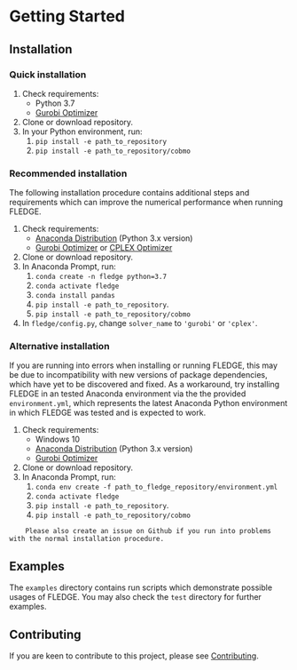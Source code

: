# Getting Started

## Installation

### Quick installation

1. Check requirements:
    - Python 3.7
    - [Gurobi Optimizer](http://www.gurobi.com/)
2. Clone or download repository.
3. In your Python environment, run:
    1. `pip install -e path_to_repository`
    2. `pip install -e path_to_repository/cobmo`

### Recommended installation

The following installation procedure contains additional steps and requirements which can improve the numerical performance when running FLEDGE.

1. Check requirements:
    - [Anaconda Distribution](https://www.anaconda.com/distribution/) (Python 3.x version)
    - [Gurobi Optimizer](http://www.gurobi.com/) or [CPLEX Optimizer](https://www.ibm.com/analytics/cplex-optimizer)
2. Clone or download repository.
3. In Anaconda Prompt, run:
    1. `conda create -n fledge python=3.7`
    2. `conda activate fledge`
    3. `conda install pandas`
    4. `pip install -e path_to_repository`.
    5. `pip install -e path_to_repository/cobmo`
4. In `fledge/config.py`, change `solver_name` to `'gurobi'` or `'cplex'`.

### Alternative installation

If you are running into errors when installing or running FLEDGE, this may be due to incompatibility with new versions of package dependencies, which have yet to be discovered and fixed. As a workaround, try installing FLEDGE in an tested Anaconda environment via the the provided `environment.yml`, which represents the latest Anaconda Python environment in which FLEDGE was tested and is expected to work.

1. Check requirements:
    - Windows 10
    - [Anaconda Distribution](https://www.anaconda.com/distribution/) (Python 3.x version)
    - [Gurobi Optimizer](http://www.gurobi.com/)
2. Clone or download repository.
4. In Anaconda Prompt, run:
    1. `conda env create -f path_to_fledge_repository/environment.yml`
    2. `conda activate fledge`
    3. `pip install -e path_to_repository`.
    4. `pip install -e path_to_repository/cobmo`

``` important::
    Please also create an issue on Github if you run into problems with the normal installation procedure.
```

## Examples

The `examples` directory contains run scripts which demonstrate possible usages of FLEDGE. You may also check the `test` directory for further examples.

## Contributing

If you are keen to contribute to this project, please see [Contributing](contributing.md).
